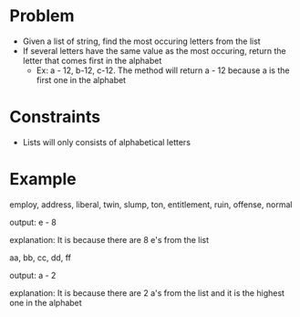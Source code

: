 # Problem
* Given a list of string, find the most occuring letters from the list
* If several letters have the same value as the most occuring, return the letter that comes first in the alphabet
    * Ex: a - 12, b-12, c-12. The method will return a - 12 because a is the first one in the alphabet

# Constraints
* Lists will only consists of alphabetical letters

# Example
employ,
address,
liberal,
twin,
slump,
ton,
entitlement,
ruin,
offense,
normal

output:
e - 8

explanation:
It is because there are 8 e's from the list

aa, bb, cc, dd, ff

output:
a - 2

explanation:
It is because there are 2 a's from the list and it is the highest one in the alphabet
